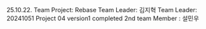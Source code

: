 25.10.22. Team Project: Rebase
Team Leader: 김지혁
Team Leader: 20241051
Project 04 version1 completed
2nd team Member : 설민우